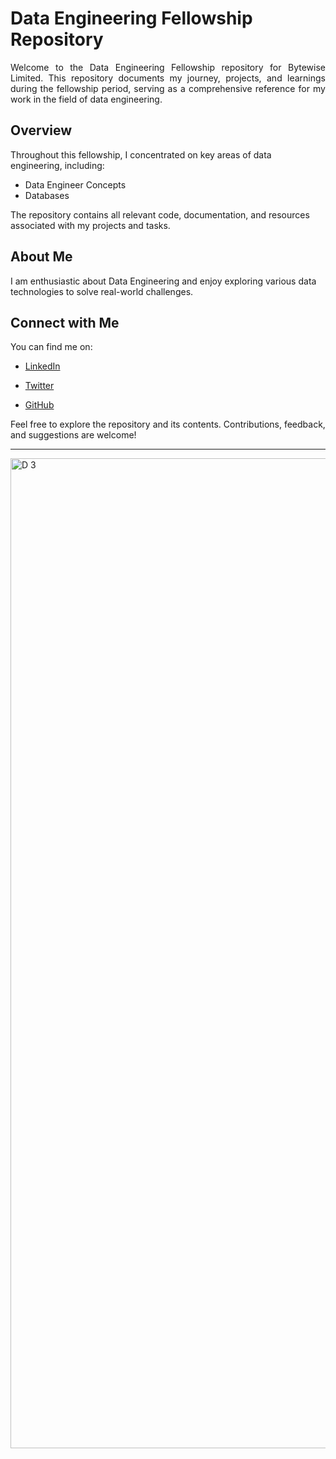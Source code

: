# Data Engineering Fellowship Repository
<p align="justify">
Welcome to the Data Engineering Fellowship repository for Bytewise Limited. This repository documents my journey, projects, and learnings during the fellowship period, serving as a comprehensive reference for my work in the field of data engineering.
</p>

## Overview
Throughout this fellowship, I concentrated on key areas of data engineering, including:

- Data Engineer Concepts
- Databases
<!-- - Data pipeline development
- ETL (Extract, Transform, Load) processes
- Data warehousing
- Big data technologies -->

The repository contains all relevant code, documentation, and resources associated with my projects and tasks.




## About Me
I am enthusiastic about Data Engineering and enjoy exploring various data technologies to solve real-world challenges.

## Connect with Me
You can find me on:
- [LinkedIn](https://linkedin.com/in/)

- [Twitter](https://x.com/seemab_yamin)

- [GitHub](https://github.com/seemab-yamin/)

Feel free to explore the repository and its contents. Contributions, feedback, and suggestions are welcome!

---

<img width="1584" alt="D 3" src="https://github.com/heighterses/Abdullah-Bin-Aftab-Data-Engineering-BWF/assets/110668234/3fd92013-7f60-4d74-9a3b-957379231b38">
